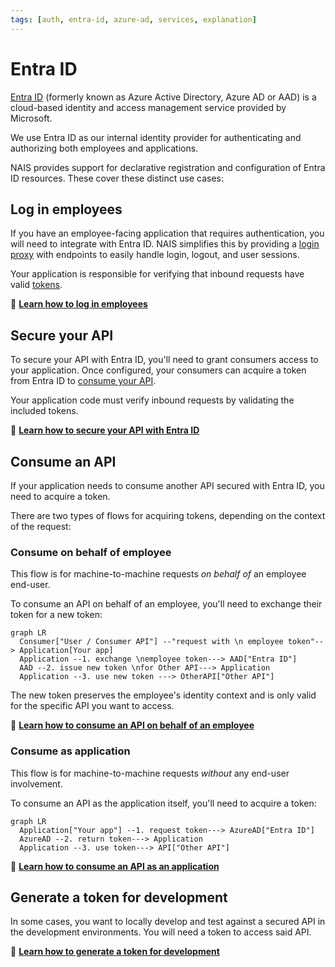 ```yaml
---
tags: [auth, entra-id, azure-ad, services, explanation]
---
```


# Entra ID

[Entra ID](https://learn.microsoft.com/en-us/entra/identity-platform/) (formerly known as Azure Active Directory, Azure AD or AAD) is a cloud-based identity and access management service provided by Microsoft.

We use Entra ID as our internal identity provider for authenticating and authorizing both employees and applications.

NAIS provides support for declarative registration and configuration of Entra ID resources.
These cover these distinct use cases:

## Log in employees

If you have an employee-facing application that requires authentication, you will need to integrate with Entra ID.
NAIS simplifies this by providing a [login proxy](../explanations/README.md#login-proxy) with endpoints to easily handle login, logout, and user sessions.

Your application is responsible for verifying that inbound requests have valid [tokens](../explanations/README.md#tokens).

:dart: [**Learn how to log in employees**](how-to/login.md)

## Secure your API

To secure your API with Entra ID, you'll need to grant consumers access to your application.
Once configured, your consumers can acquire a token from Entra ID to [consume your API](#consume-an-api).

Your application code must verify inbound requests by validating the included tokens.

:dart: [**Learn how to secure your API with Entra ID**](how-to/secure.md)

## Consume an API

If your application needs to consume another API secured with Entra ID, you need to acquire a token.

There are two types of flows for acquiring tokens, depending on the context of the request:

### Consume on behalf of employee

This flow is for machine-to-machine requests _on behalf of_ an employee end-user.

To consume an API on behalf of an employee, you'll need to exchange their token for a new token:

```mermaid
graph LR
  Consumer["User / Consumer API"] --"request with \n employee token"--> Application[Your app]
  Application --1. exchange \nemployee token---> AAD["Entra ID"]
  AAD --2. issue new token \nfor Other API---> Application
  Application --3. use new token ---> OtherAPI["Other API"]
```

The new token preserves the employee's identity context and is only valid for the specific API you want to access.

:dart: [**Learn how to consume an API on behalf of an employee**](how-to/consume-obo.md)
 
### Consume as application

This flow is for machine-to-machine requests _without_ any end-user involvement.

To consume an API as the application itself, you'll need to acquire a token:

```mermaid
graph LR
  Application["Your app"] --1. request token---> AzureAD["Entra ID"]
  AzureAD --2. return token---> Application
  Application --3. use token---> API["Other API"]
```

:dart: [**Learn how to consume an API as an application**](how-to/consume-m2m.md)

## Generate a token for development

In some cases, you want to locally develop and test against a secured API in the development environments.
You will need a token to access said API.

:dart: [**Learn how to generate a token for development**](how-to/generate.md)
